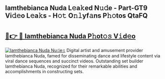 ## Iamthebianca Nuda L𝚎a𝚔ed N𝚞𝚍e - Part-GT9 Vi𝚍𝚎o L𝚎a𝚔s - H𝚘𝚝 O𝚗𝚕yf𝚊ns P𝚑𝚘tos QtaFQ

# <h2><a href="http://kf31x73.oniu.top/?m=Iamthebianca+Nuda">🔗👉 🔴 Iamthebianca Nuda P𝚑ot𝚘𝚜 V𝚒d𝚎o</a></h2>

[![Iamthebianca Nuda Nu𝚍e𝚜](https://i.imgur.com/0qMVB7G.gif)](http://kf31x73.oniu.top/?m=Iamthebianca+Nuda)
Digital artist and amusement provider Iamthebianca Nuda, famed for disseminating dance and lifestyle content via viral dance sequences and succinct videos. Outstanding set builder Iamthebianca Nuda, recognized for their remarkable abilities and accomplishments in constructing sets.  
